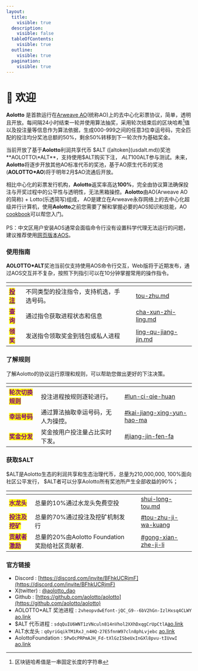 ```yaml
---
layout:
  title:
    visible: true
  description:
    visible: false
  tableOfContents:
    visible: true
  outline:
    visible: true
  pagination:
    visible: true
---
```


# 👋 欢迎

**Aolotto** 是首款运行在[Arweave AO](https://ao.arweave.dev/)(统称AO)上的去中心化彩票协议，简单，透明且开放。每间隔24小时结束一轮并使用算法抽奖，采用轮次结束后的区块哈希[^1]值以及投注量等信息作为算法依据，生成000-999之间的任意3位幸运号码，完全匹配的投注均分奖池总额的50%，剩余50%转移到下一轮次作为基础奖金。

当前开放了基于**Aolotto**利润共享代币 $ALT ([altoken](usdalt.md))奖池**AOLOTTO\*ALT**，支持使用$ALT购买下注， $ALT 100%面向社区公平发行，您可以通过[水龙头](shui-long-tou.md)免费获取$ALT参与测试。未来，**Aolotto**将逐步开放其他AO标准代币的奖池，基于AO原生代币的奖池(**AOLOTTO\*AO**)将于明年2月$AO流通后开放。

相比中心化的彩票发行机构，**Aolotto**返奖率高达**100%**，完全由协议算法确保投注与开奖过程中的公平性与透明性，无法黑箱操控。**Aolotto**由AO(Arweave AO的简称) + Lotto(乐透简写)组成， AO是建立在Arweave永存网络上的去中心化超级并行计算机，使用**Aolotto**之前您需要了解和掌握必要的AOS知识和技能，AO [cookbook](https://cookbook_ao.arweave.dev/)可以帮您入门。\
\
PS：中文区用户安装AOS通常会面临命令行没有设置科学代理无法运行的问题，建议推荐使用[网页版本AOS](https://sh_ao.g8way.io/)。

### 使用指南

**AOLOTTO\*ALT**奖池当前仅支持使用AOS命令行交互，Web版将于近期发布，通过AOS交互并不复杂，按照下列指引可以在10分钟掌握常用的操作指令。

<table data-view="cards"><thead><tr><th></th><th></th><th></th><th data-hidden data-card-target data-type="content-ref"></th></tr></thead><tbody><tr><td><a data-footnote-ref href="#user-content-fn-2"><mark style="color:purple;"><strong>投注</strong></mark></a></td><td>不同类型的投注指令，支持机选，手选号码。</td><td></td><td><a href="tou-zhu.md">tou-zhu.md</a></td></tr><tr><td><mark style="color:purple;"><strong>查询</strong></mark></td><td>通过指令获取进程状态和信息</td><td></td><td><a href="cha-xun-zhi-ling.md">cha-xun-zhi-ling.md</a></td></tr><tr><td><mark style="color:purple;"><strong>领奖</strong></mark></td><td>发送指令领取奖金到钱包或私人进程</td><td></td><td><a href="ling-qu-jiang-jin.md">ling-qu-jiang-jin.md</a></td></tr></tbody></table>

### 了解规则

了解Aolotto的协议运行原理和规则，可以帮助您做出更好的下注决策。

<table data-view="cards"><thead><tr><th></th><th></th><th></th><th data-hidden data-card-target data-type="content-ref"></th></tr></thead><tbody><tr><td><mark style="color:purple;"><strong>轮次切换规则</strong></mark></td><td>投注进程按规则逐轮进行。</td><td></td><td><a href="chou-jiang.md#lun-ci-qie-huan">#lun-ci-qie-huan</a></td></tr><tr><td><mark style="color:purple;"><strong>幸运号码</strong></mark></td><td>通过算法抽取幸运号码，无人为操控。</td><td></td><td><a href="chou-jiang.md#kai-jiang-xing-yun-hao-ma">#kai-jiang-xing-yun-hao-ma</a></td></tr><tr><td><mark style="color:purple;"><strong>奖金分发</strong></mark></td><td>奖金按用户投注量占比实时下发。</td><td></td><td><a href="chou-jiang.md#jiang-jin-fen-fa">#jiang-jin-fen-fa</a></td></tr></tbody></table>

### 获取$ALT

$ALT是Aolotto生态的利润共享和生态治理代币，总量为210,000,000, 100%面向社区公平发行， $ALT者可以分享Aolotto所有奖池所产生全部收益的90%；

<table data-view="cards"><thead><tr><th></th><th></th><th></th><th data-hidden data-card-target data-type="content-ref"></th></tr></thead><tbody><tr><td><mark style="color:purple;"><strong>水龙头</strong></mark></td><td>总量的10%通过水龙头免费空投</td><td></td><td><a href="shui-long-tou.md">shui-long-tou.md</a></td></tr><tr><td><mark style="color:purple;"><strong>投注及挖矿</strong></mark></td><td>总量的70%通过投注及挖矿机制发行</td><td></td><td><a href="usdalt.md#tou-zhu-ji-wa-kuang">#tou-zhu-ji-wa-kuang</a></td></tr><tr><td><mark style="color:purple;"><strong>贡献者激励</strong></mark></td><td>总量的20%由Aolotto Foundation奖励给社区贡献者.</td><td></td><td><a href="usdalt.md#gong-xian-zhe-ji-li">#gong-xian-zhe-ji-li</a></td></tr></tbody></table>

### 官方链接

* Discord : [https://discord.com/invite/BFhkUCRjmF](https://discord.com/invite/BFhkUCRjmF)
* X(twitter) :  [@aolotto\_dao](https://x.com/aolotto_dao)
* Github : [https://github.com/aolotto/aolotto](https://github.com/aolotto/aolotto)
* AOLOTTO\*ALT 奖池进程 : `2vheopvdwEfont-jQC_G9--6bV2hGn-IzlHxsq4CLWY` [ao.link](https://www.ao.link/#/entity/2vheopvdwEfont-jQC_G9--6bV2hGn-IzlHxsq4CLWY)
* $ALT 代币进程 : `sdqQuIU6WNT1zVNculn814nVhol2XXhDxqgCrUpCtlA`[ao.link](https://www.ao.link/#/token/sdqQuIU6WNT1zVNculn814nVhol2XXhDxqgCrUpCtlA)
* ALT水龙头 : `qOyriGqikTM1RxJ_n4HQ-27E5fnnW97cln8phLvjebc` [ao.link](https://www.ao.link/#/entity/qOyriGqikTM1RxJ_n4HQ-27E5fnnW97cln8phLvjebc)
* AolottoFoundation : `5PwOcPRPmAJH_Fd-tXlGzISbeUxInGXl8pvu-tIUvwI` [ao.link](https://www.ao.link/#/entity/5PwOcPRPmAJH_Fd-tXlGzISbeUxInGXl8pvu-tIUvwI)

[^1]: 区块链哈希值是一串固定长度的字符串

[^2]: 
